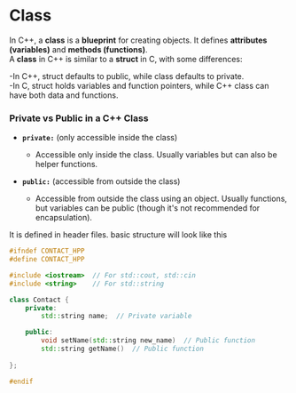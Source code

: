 # Class
In C++, a **class** is a **blueprint** for creating objects. It defines **attributes (variables)** and **methods (functions)**.\
A **class** in C++ is similar to a **struct** in C, with some differences:

-In C++, struct defaults to public, while class defaults to private.\
-In C, struct holds variables and function pointers, while C++ class can have both data and functions.

### Private vs Public in a C++ Class

- **`private:`** (only accessible inside the class)
  - Accessible only inside the class. Usually variables but can also be helper functions.

  
- **`public:`** (accessible from outside the class)
  - Accessible from outside the class using an object. Usually functions, but variables can be public (though it's not recommended for encapsulation).

It is defined in header files. basic structure will look like this
```cpp
#ifndef CONTACT_HPP
#define CONTACT_HPP

#include <iostream>  // For std::cout, std::cin
#include <string>    // For std::string

class Contact {
	private:
		std::string name;  // Private variable

	public:
		void setName(std::string new_name)  // Public function
		std::string getName()  // Public function
			
};

#endif
```
